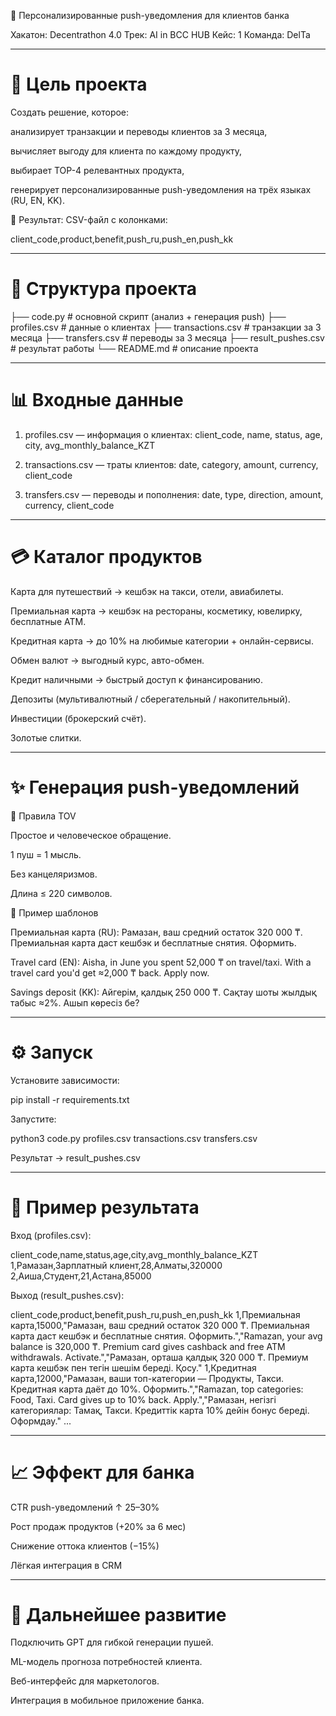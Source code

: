 🚀 Персонализированные push-уведомления для клиентов банка

Хакатон: Decentrathon 4.0
Трек: AI in BCC HUB
Кейс: 1
Команда: DelTa


---

# 🎯 Цель проекта

Создать решение, которое:

анализирует транзакции и переводы клиентов за 3 месяца,

вычисляет выгоду для клиента по каждому продукту,

выбирает TOP-4 релевантных продукта,

генерирует персонализированные push-уведомления на трёх языках (RU, EN, KK).


📌 Результат: CSV-файл с колонками:

client_code,product,benefit,push_ru,push_en,push_kk


---

# 📂 Структура проекта

├── code.py              # основной скрипт (анализ + генерация push)
├── profiles.csv         # данные о клиентах
├── transactions.csv     # транзакции за 3 месяца
├── transfers.csv        # переводы за 3 месяца
├── result_pushes.csv    # результат работы
└── README.md            # описание проекта


---

# 📊 Входные данные

1. profiles.csv — информация о клиентах:
client_code, name, status, age, city, avg_monthly_balance_KZT

2. transactions.csv — траты клиентов:
date, category, amount, currency, client_code

3. transfers.csv — переводы и пополнения:
date, type, direction, amount, currency, client_code


---

# 💳 Каталог продуктов

Карта для путешествий → кешбэк на такси, отели, авиабилеты.

Премиальная карта → кешбэк на рестораны, косметику, ювелирку, бесплатные ATM.

Кредитная карта → до 10% на любимые категории + онлайн-сервисы.

Обмен валют → выгодный курс, авто-обмен.

Кредит наличными → быстрый доступ к финансированию.

Депозиты (мультивалютный / сберегательный / накопительный).

Инвестиции (брокерский счёт).

Золотые слитки.



---

# ✨ Генерация push-уведомлений

🔹 Правила TOV

Простое и человеческое обращение.

1 пуш = 1 мысль.

Без канцеляризмов.

Длина ≤ 220 символов.


🔹 Пример шаблонов

Премиальная карта (RU):
Рамазан, ваш средний остаток 320 000 ₸. Премиальная карта даст кешбэк и бесплатные снятия. Оформить.

Travel card (EN):
Aisha, in June you spent 52,000 ₸ on travel/taxi. With a travel card you'd get ≈2,000 ₸ back. Apply now.

Savings deposit (KK):
Айгерім, қалдық 250 000 ₸. Сақтау шоты жылдық табыс ≈2%. Ашып көресіз бе?


---

# ⚙️ Запуск

Установите зависимости:

pip install -r requirements.txt

Запустите:

python3 code.py profiles.csv transactions.csv transfers.csv

Результат → result_pushes.csv


---

# 📑 Пример результата

Вход (profiles.csv):

client_code,name,status,age,city,avg_monthly_balance_KZT
1,Рамазан,Зарплатный клиент,28,Алматы,320000
2,Аиша,Студент,21,Астана,85000

Выход (result_pushes.csv):

client_code,product,benefit,push_ru,push_en,push_kk
1,Премиальная карта,15000,"Рамазан, ваш средний остаток 320 000 ₸. Премиальная карта даст кешбэк и бесплатные снятия. Оформить.","Ramazan, your avg balance is 320,000 ₸. Premium card gives cashback and free ATM withdrawals. Activate.","Рамазан, орташа қалдық 320 000 ₸. Премиум карта кешбэк пен тегін шешім береді. Қосу."
1,Кредитная карта,12000,"Рамазан, ваши топ-категории — Продукты, Такси. Кредитная карта даёт до 10%. Оформить.","Ramazan, top categories: Food, Taxi. Card gives up to 10% back. Apply.","Рамазан, негізгі категориялар: Тамақ, Такси. Кредиттік карта 10% дейін бонус береді. Оформдау."
...


---

# 📈 Эффект для банка

CTR push-уведомлений ↑ 25–30%

Рост продаж продуктов (+20% за 6 мес)

Снижение оттока клиентов (−15%)

Лёгкая интеграция в CRM



---

# 🚀 Дальнейшее развитие

Подключить GPT для гибкой генерации пушей.

ML-модель прогноза потребностей клиента.

Веб-интерфейс для маркетологов.

Интеграция в мобильное приложение банка.
